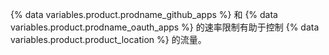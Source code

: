 {% data variables.product.prodname_github_apps %} 和 {% data variables.product.prodname_oauth_apps %} 的速率限制有助于控制 {% data variables.product.product_location %} 的流量。 
